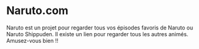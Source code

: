# Naruto.com
Naruto est un projet pour regarder tous vos épisodes favoris de Naruto ou Naruto Shippuden. Il existe un lien pour regarder tous les autres animés. Amusez-vous bien !!
